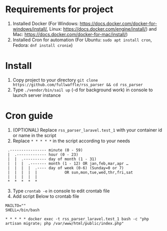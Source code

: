 # Requirements for project
1. Installed Docker (For Windows: https://docs.docker.com/docker-for-windows/install/, Linux: https://docs.docker.com/engine/install/) and Mac: https://docs.docker.com/docker-for-mac/install/)
2. Installed Cron for automation (For Ubuntu: `sudo apt install cron`, Fedora: `dnf install cronie`)
# Install
1. Copy project to your directory `git clone https://github.com/fullwaffle/rss_parser && cd rss_parser`
2. Type `./vendor/bin/sail up` (-d for background work)  in console to launch server instance
# Cron guide
1. (OPTIONAL) Replace `rss_parser_laravel.test_1` with your container id or name in the script
2. Replace `* * * * *` in the script according to your needs
```
 .---------------- minute (0 - 59)
 |  .------------- hour (0 - 23)
 |  |  .---------- day of month (1 - 31)
 |  |  |  .------- month (1 - 12) OR jan,feb,mar,apr …
 |  |  |  |  .---- day of week (0-6) (Sunday=0 or 7)
 |  |  |  |  |            OR sun,mon,tue,wed,thr,fri,sat
 |  |  |  |  |               
 *  *  *  *  *  
```
3. Type `crontab -e` in console to edit crontab file
4. Add script Below to crontab file

```
MAILTO=""
SHELL=/bin/bash

* * * * * docker exec -t rss_parser_laravel.test_1 bash -c "php artisan migrate; php /var/www/html/public/index.php"
```
